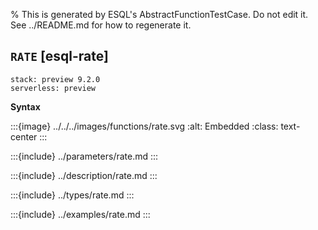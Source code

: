 % This is generated by ESQL's AbstractFunctionTestCase. Do not edit it. See ../README.md for how to regenerate it.

## `RATE` [esql-rate]
```{applies_to}
stack: preview 9.2.0
serverless: preview
```

**Syntax**

:::{image} ../../../images/functions/rate.svg
:alt: Embedded
:class: text-center
:::


:::{include} ../parameters/rate.md
:::

:::{include} ../description/rate.md
:::

:::{include} ../types/rate.md
:::

:::{include} ../examples/rate.md
:::
